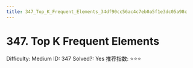 ```yaml
---
title: 347_Top_K_Frequent_Elements_34df90cc56ac4c7eb0a5f1e3dc05a98c
---
```


# 347. Top K Frequent Elements

Difficulty: Medium
ID: 347
Solved?: Yes
推荐指数: ⭐⭐⭐